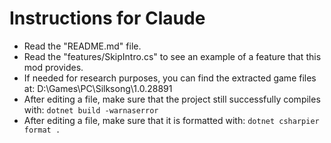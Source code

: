 # Instructions for Claude

- Read the "README.md" file.
- Read the "features/SkipIntro.cs" to see an example of a feature that this mod provides.
- If needed for research purposes, you can find the extracted game files at: D:\Games\PC\Silksong\1.0.28891
- After editing a file, make sure that the project still successfully compiles with: `dotnet build -warnaserror`
- After editing a file, make sure that it is formatted with: `dotnet csharpier format .`
